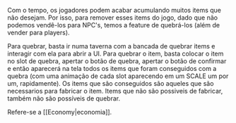 Com o tempo, os jogadores podem acabar acumulando muitos items que não desejam. Por isso, para remover esses items do jogo, dado que não podemos vendê-los para NPC's, temos a feature de quebrá-los (além de vender para players).

Para quebrar, basta ir numa taverna com a bancada de quebrar items e interagir com ela para abrir a UI. Para quebrar o item, basta colocar o item no slot de quebra, apertar o botão de quebra, apertar o botão de confirmar e então aparecerá na tela todos os items que foram conseguidos com a quebra (com uma animação de cada slot aparecendo em um SCALE um por um, rapidamente). Os items que são conseguidos são aqueles que são necessarios para fabricar o item. Items que não são possiveis de fabricar, também não são possíveis de quebrar.

Refere-se a [[Economy|economia]].